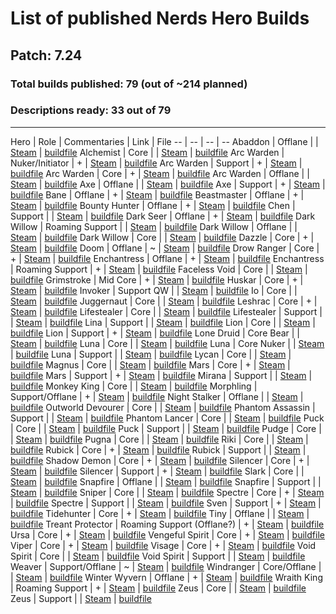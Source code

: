 # List of published Nerds Hero Builds

## Patch: 7.24

### Total builds published: 79 (out of ~214 planned)

### Descriptions ready: 33 out of 79

---

Hero | Role | Commentaries | Link | File
-- | -- | -- | --
Abaddon | Offlane |  | [Steam](https://steamcommunity.com/sharedfiles/filedetails/?id=1941258158) | [buildfile](builds/abaddon_1576617440.build)
Alchemist | Core |  | [Steam](https://steamcommunity.com/sharedfiles/filedetails/?id=1826240453) | [buildfile](builds/alchemist_1533216412.build)
Arc Warden | Nuker/Initiator | + | [Steam](https://steamcommunity.com/sharedfiles/filedetails/?id=916406164) | [buildfile](builds/arc_warden_1517796471.build)
Arc Warden | Support | + | [Steam](https://steamcommunity.com/sharedfiles/filedetails/?id=814024669) | [buildfile](builds/arc_warden_1517796629.build)
Arc Warden | Core | + | [Steam](https://steamcommunity.com/sharedfiles/filedetails/?id=917504030) | [buildfile](builds/arc_warden_1517797391.build)
Arc Warden | Offlane |  | [Steam](https://steamcommunity.com/sharedfiles/filedetails/?id=1739729044) | [buildfile](builds/arc_warden_1517796471.build)
Axe | Offlane |  | [Steam](https://steamcommunity.com/sharedfiles/filedetails/?id=1941258331) | [buildfile](builds/axe_1576617452.build)
Axe | Support | + | [Steam](https://steamcommunity.com/sharedfiles/filedetails/?id=1941305305) | [buildfile](builds/axe_1576617680.build)
Bane | Offlane | + | [Steam](https://steamcommunity.com/sharedfiles/filedetails/?id=1190692799) | [buildfile](builds/bane_1509773602.build)
Beastmaster | Offlane | + | [Steam](https://steamcommunity.com/sharedfiles/filedetails/?id=1459274094) | [buildfile](builds/beastmaster_1528952182.build)
Bounty Hunter | Offlane | + | [Steam](https://steamcommunity.com/sharedfiles/filedetails/?id=1658890909) | [buildfile](builds/bounty_hunter_1549567475.build)
Chen | Support |  | [Steam](https://steamcommunity.com/sharedfiles/filedetails/?id=1288577137) | [buildfile](builds/chen_1515803189.build)
Dark Seer | Offlane | + | [Steam](https://steamcommunity.com/sharedfiles/filedetails/?id=1575855657) | [buildfile](builds/dark_seer_1543137404.build)
Dark Willow | Roaming Support |  | [Steam](http://steamcommunity.com/sharedfiles/filedetails/?id=1187400450) | [buildfile](builds/dark_willow_1509497468.build)
Dark Willow | Offlane |  | [Steam](https://steamcommunity.com/sharedfiles/filedetails/?id=1190695676) | [buildfile](builds/dark_willow_1509628818.build)
Dark Willow | Core |  | [Steam](https://steamcommunity.com/sharedfiles/filedetails/?id=1396923037) |  [buildfile](builds/dark_willow_1518900620.build)
Dazzle | Core | + | [Steam](https://steamcommunity.com/sharedfiles/filedetails/?id=1572131797) | [buildfile](builds/dazzle_1542820864.build)
Doom | Offlane | ~ | [Steam](https://steamcommunity.com/sharedfiles/filedetails/?id=1650678243) | [buildfile](builds/doom_bringer_1513111352.build)
Drow Ranger | Core | + | [Steam](https://steamcommunity.com/sharedfiles/filedetails/?id=1584779697) | [buildfile](builds/drow_ranger_1543541907.build)
Enchantress | Offlane | + | [Steam](https://steamcommunity.com/sharedfiles/filedetails/?id=704639984) | [buildfile](builds/enchantress_1517795534.build)
Enchantress | Roaming Support | + | [Steam](https://steamcommunity.com/sharedfiles/filedetails/?id=782292474) | [buildfile](builds/enchantress_1517796324.build)
Faceless Void | Core |  | [Steam](https://steamcommunity.com/sharedfiles/filedetails/?id=1879546300) | [buildfile](builds/faceless_void_1570126879.build)
Grimstroke | Mid Core | + | [Steam](https://steamcommunity.com/sharedfiles/filedetails/?id=1534949762) | [buildfile](builds/grimstroke_1535353295.build)
Huskar | Core | + | [Steam](https://steamcommunity.com/sharedfiles/filedetails/?id=1201608892) | [buildfile](builds/huskar_1510741181.build)
Invoker | Support QW |  | [Steam](https://steamcommunity.com/sharedfiles/filedetails/?id=1826258386) | [buildfile](builds/invoker_1564869408.build)
Io | Core |  | [Steam](https://steamcommunity.com/sharedfiles/filedetails/?id=1853146030) | [buildfile](builds/wisp_1558352911.build)
Juggernaut | Core |  | [Steam](https://steamcommunity.com/sharedfiles/filedetails/?id=1885726258) | [buildfile](builds/juggernaut_1570302806.build)
Leshrac | Core | + | [Steam](https://steamcommunity.com/sharedfiles/filedetails/?id=1401022207) | [buildfile](builds/leshrac_1525173582.build)
Lifestealer | Core |  | [Steam](https://steamcommunity.com/sharedfiles/filedetails/?id=1318136390) | [buildfile](builds/life_stealer_1520015205.build)
Lifestealer | Support |  | [Steam](https://steamcommunity.com/sharedfiles/filedetails/?id=1922924099) | [buildfile](builds/life_stealer_1574960315.build)
Lina | Support |  | [Steam](https://steamcommunity.com/sharedfiles/filedetails/?id=1879573325) | [buildfile](lina_1570128822.build)
Lion | Core |  | [Steam](https://steamcommunity.com/sharedfiles/filedetails/?id=1739757772) | [buildfile](builds/lion_1557685229.build)
Lion | Support | + | [Steam](https://steamcommunity.com/sharedfiles/filedetails/?id=1352342730) | [buildfile](builds/lion_1522866367.build)
Lone Druid | Core Bear |  | [Steam](https://steamcommunity.com/sharedfiles/filedetails/?id=1826260173) | [buildfile](builds/lone_druid_1564967821.build)
Luna | Core | | [Steam](https://steamcommunity.com/sharedfiles/filedetails/?id=1826278888) | [buildfile](builds/luna_1565039095.build)
Luna | Core Nuker | | [Steam](https://steamcommunity.com/sharedfiles/filedetails/?id=1826272526) | [buildfile](builds/luna_1565038649.build)
Luna | Support |  | [Steam](https://steamcommunity.com/sharedfiles/filedetails/?id=1826262090) | [buildfile](builds/luna_1550925602.build)
Lycan | Core |  | [Steam](https://steamcommunity.com/sharedfiles/filedetails/?id=1885725635) | [buildfile](builds/lycan_1570651552.build)
Magnus | Core |  | [Steam](https://steamcommunity.com/sharedfiles/filedetails/?id=1928873072) | [buildfile](builds/magnataur_1575536994.build)
Mars | Core | + | [Steam](https://steamcommunity.com/sharedfiles/filedetails/?id=1674151420) | [buildfile](builds/mars_1551812621.build)
Mars | Support | + | [Steam](https://steamcommunity.com/sharedfiles/filedetails/?id=1674165875) | [buildfile](builds/mars_1551813312.build)
Mirana | Support |  | [Steam](https://steamcommunity.com/sharedfiles/filedetails/?id=1859824958) | [buildfile](builds/mirana_1568051607.build)
Monkey King | Core |  | [Steam](https://steamcommunity.com/sharedfiles/filedetails/?id=1859824659) | [buildfile](builds/monkey_king_1565584957.build)
Morphling | Support/Offlane | + | [Steam](https://steamcommunity.com/sharedfiles/filedetails/?id=916801192) | [buildfile](builds/morphling_1517800581.build)
Night Stalker | Offlane |  | [Steam](https://steamcommunity.com/sharedfiles/filedetails/?id=1859825400) | [buildfile](builds/night_stalker_1568122408.build)
Outworld Devourer | Core |  | [Steam](https://steamcommunity.com/sharedfiles/filedetails/?id=1885725152) | [buildfile](builds/obsidian_destroyer_1570301605.build)
Phantom Assassin | Support |  | [Steam](https://steamcommunity.com/sharedfiles/filedetails/?id=1853144623) | [buildfile](builds/phantom_assassin_1560009568.build)
Phantom Lancer | Core |  | [Steam](https://steamcommunity.com/sharedfiles/filedetails/?id=1885724445) | [buildfile](builds/phantom_lancer_1570302386.build)
Puck | Core |  | [Steam](https://steamcommunity.com/sharedfiles/filedetails/?id=1929848853) | [buildfile](builds/puck_1575644211.build) 
Puck | Support |  | [Steam](https://steamcommunity.com/sharedfiles/filedetails/?id=1929843422) | [buildfile](builds/puck_1575643754.build) 
Pudge | Core |  | [Steam](https://steamcommunity.com/sharedfiles/filedetails/?id=1750985856) | [buildfile](builds/pudge_1558353431.build)
Pugna | Core |  | [Steam](https://steamcommunity.com/sharedfiles/filedetails/?id=1853143269) | [buildfile](builds/pugna_1565377769.build)
Riki | Core |  | [Steam](https://steamcommunity.com/sharedfiles/filedetails/?id=1972552037) | [buildfile](builds/riki_1579379755.build)
Rubick | Core | + | [Steam](https://steamcommunity.com/sharedfiles/filedetails/?id=1609326506) | [buildfile](builds/rubick_1544208773.build)
Rubick | Support |  | [Steam](https://steamcommunity.com/sharedfiles/filedetails/?id=1885723430) | [buildfile](builds/rubick_1569375830.build)
Shadow Demon | Core | + | [Steam](https://steamcommunity.com/sharedfiles/filedetails/?id=1609337231) | [buildfile](builds/shadow_demon_1537995516.build)
Silencer | Core | + | [Steam](https://steamcommunity.com/sharedfiles/filedetails/?id=917140515) | [buildfile](builds/silencer_1517799768.build)
Silencer | Support | + | [Steam](https://steamcommunity.com/sharedfiles/filedetails/?id=905824211) | [buildfile](builds/silencer_1517799859.build)
Slark | Core |  | [Steam](https://steamcommunity.com/sharedfiles/filedetails/?id=1879560305) | [buildfile](slark_1570127907.build)
Snapfire | Offlane |  | [Steam](https://steamcommunity.com/sharedfiles/filedetails/?id=1923630478) | [buildfile](builds/snapfire_1574954060.build)
Snapfire | Support |  | [Steam](https://steamcommunity.com/sharedfiles/filedetails/?id=1922972240) | [buildfile](builds/snapfire_1574954067.build)
Sniper | Core |  | [Steam](https://steamcommunity.com/sharedfiles/filedetails/?id=1879536271) | [buildfile](builds/sniper_1570126171.build)
Spectre | Core | + | [Steam](https://steamcommunity.com/sharedfiles/filedetails/?id=836049799) | [buildfile](builds/spectre_1517799392.build)
Spectre | Support |  | [Steam](https://steamcommunity.com/sharedfiles/filedetails/?id=1739726188) | [buildfile](builds/spectre_1557683534.build)
Sven | Support | + | [Steam](https://steamcommunity.com/sharedfiles/filedetails/?id=1594812320) | [buildfile](builds/sven_1534870569.build)
Tidehunter | Core | + | [Steam](https://steamcommunity.com/sharedfiles/filedetails/?id=1593487437) | [buildfile](builds/tidehunter_1543397847.build)
Tiny | Offlane |  | [Steam](https://steamcommunity.com/sharedfiles/filedetails/?id=1201609040) | [buildfile](builds/tiny_1510740604.build)
Treant Protector | Roaming Support (Offlane?) | + | [Steam](https://steamcommunity.com/sharedfiles/filedetails/?id=917506257) | [buildfile](builds/treant_1517797778.build)
Ursa | Core | + | [Steam](https://steamcommunity.com/sharedfiles/filedetails/?id=1472044989) | [buildfile](builds/ursa_1532975264.build)
Vengeful Spirit | Core | + | [Steam](http://steamcommunity.com/sharedfiles/filedetails/?id=906051803) | [buildfile](builds/vengefulspirit_1517800254.build)
Viper | Core | + | [Steam](https://steamcommunity.com/sharedfiles/filedetails/?id=1669280746) | [buildfile](builds/viper_1551201914.build)
Visage | Core | + | [Steam](http://steamcommunity.com/sharedfiles/filedetails/?id=836044023) | [buildfile](builds/visage_1517798650.build)
Void Spirit | Core |  | [Steam](https://steamcommunity.com/sharedfiles/filedetails/?id=1921591322) | [buildfile](builds/void_spirit_1574795637.build)
Void Spirit | Support |  | [Steam](https://steamcommunity.com/sharedfiles/filedetails/?id=1921841646) | [buildfile](builds/void_spirit_1574826440.build)
Weaver | Support/Offlane | ~ | [Steam](http://steamcommunity.com/sharedfiles/filedetails/?id=814033002) | [buildfile](builds/weaver_1517797555.build)
Windranger | Core/Offlane |  | [Steam](https://steamcommunity.com/sharedfiles/filedetails/?id=1885697295) | [buildfile](builds/windrunner_1570301129.build)
Winter Wyvern | Offlane | + | [Steam](http://steamcommunity.com/sharedfiles/filedetails/?id=1201608995) | [buildfile](builds/winter_wyvern_1510588707.build)
Wraith King | Roaming Support | + | [Steam](https://steamcommunity.com/sharedfiles/filedetails/?id=1319304803) | [buildfile](builds/skeleton_king_1519942536.build)
Zeus | Core |  | [Steam](https://steamcommunity.com/sharedfiles/filedetails/?id=1826263668) | [buildfile](builds/zuus_1564965385.build)
Zeus | Support |  | [Steam](https://steamcommunity.com/sharedfiles/filedetails/?id=1826265178) | [buildfile](builds/zuus_1564965679.build)
